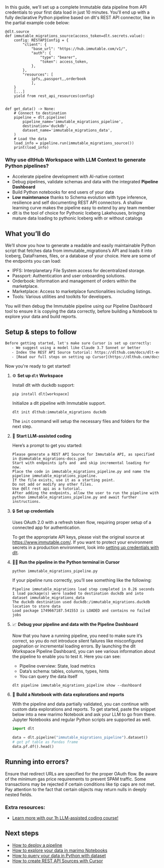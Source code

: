 In this guide, we'll set up a complete Immutable data pipeline from API credentials to your first data load in just 10 minutes. You'll end up with a fully declarative Python pipeline based on dlt's REST API connector, like in the partial example code below:

```python-outcome
@dlt.source
def immutable_migrations_source(access_token=dlt.secrets.value):
    config: RESTAPIConfig = {
        "client": {
            "base_url": "https://hub.immutable.com/v1/",
            "auth": {
                "type": "bearer",
                "token": access_token,
            },
        },
        "resources": [
            ipfs,,passport,,orderbook
            ],
    }
    [...]
    yield from rest_api_resources(config)


def get_data() -> None:
    # Connect to destination
    pipeline = dlt.pipeline(
        pipeline_name='immutable_migrations_pipeline',
        destination='duckdb',
        dataset_name='immutable_migrations_data', 
    )
    # Load the data
    load_info = pipeline.run(immutable_migrations_source())
    print(load_info) 
```

### Why use dltHub Workspace with LLM Context to generate Python pipelines?

- Accelerate pipeline development with AI-native context
- Debug pipelines, validate schemas and data with the integrated **Pipeline Dashboard**
- Build Python notebooks for end users of your data
- **Low maintenance** thanks to Schema evolution with type inference, resilience and self documenting REST API connectors. A shallow learning curve makes the pipeline easy to extend by any team member
- dlt is the tool of choice for Pythonic Iceberg Lakehouses, bringing mature data loading to pythonic Iceberg with or without catalogs

## What you’ll do

We’ll show you how to generate a readable and easily maintainable Python script that fetches data from immutable_migrations’s API and loads it into Iceberg, DataFrames, files, or a database of your choice. Here are some of the endpoints you can load:

- IPFS: Interplanetary File System access for decentralized storage.
- Passport: Authentication and user onboarding solutions.
- Orderbook: Information and management of orders within the marketplace.
- Marketplace: Access to marketplace functionalities including listings.
- Tools: Various utilities and toolkits for developers.

You will then debug the Immutable pipeline using our Pipeline Dashboard tool to ensure it is copying the data correctly, before building a Notebook to explore your data and build reports.

## Setup & steps to follow

```default
Before getting started, let's make sure Cursor is set up correctly:
   - We suggest using a model like Claude 3.7 Sonnet or better
   - Index the REST API Source tutorial: https://dlthub.com/docs/dlt-ecosystem/verified-sources/rest_api/ and add it to context as **@dlt rest api**
   - [Read our full steps on setting up Cursor](https://dlthub.com/docs/dlt-ecosystem/llm-tooling/cursor-restapi#23-configuring-cursor-with-documentation)
```

Now you're ready to get started!

1. ⚙️ **Set up `dlt` Workspace**
    
    Install dlt with duckdb support:
    ```shell
    pip install dlt[workspace]
    ```

    Initialize a dlt pipeline with Immutable support.
    ```shell
    dlt init dlthub:immutable_migrations duckdb
    ```

    The `init` command will setup the necessary files and folders for the next step.
    
2. 🤠 **Start LLM-assisted coding**
    
    Here’s a prompt to get you started:
    
    ```prompt
    Please generate a REST API Source for Immutable API, as specified in @immutable_migrations-docs.yaml 
    Start with endpoints ipfs and  and skip incremental loading for now. 
    Place the code in immutable_migrations_pipeline.py and name the pipeline immutable_migrations_pipeline. 
    If the file exists, use it as a starting point. 
    Do not add or modify any other files. 
    Use @dlt rest api as a tutorial. 
    After adding the endpoints, allow the user to run the pipeline with python immutable_migrations_pipeline.py and await further instructions.
    ```

    
3. 🔒 **Set up credentials** 
    
    Uses OAuth 2.0 with a refresh token flow, requiring proper setup of a connected app for authentication.
    
    To get the appropriate API keys, please visit the original source at https://www.immutable.com/.
    If you want to protect your environment secrets in a production environment, look into [setting up credentials with dlt](https://dlthub.com/docs/walkthroughs/add_credentials).
    
4. 🏃‍♀️ **Run the pipeline in the Python terminal in Cursor**
    
    ```shell
    python immutable_migrations_pipeline.py
    ```
    
    If your pipeline runs correctly, you’ll see something like the following:
    
    ```shell
    Pipeline immutable_migrations load step completed in 0.26 seconds
    1 load package(s) were loaded to destination duckdb and into dataset immutable_migrations_data
    The duckdb destination used duckdb:/immutable_migrations.duckdb location to store data
    Load package 1749667187.541553 is LOADED and contains no failed jobs
    ```
    
5. 📈 **Debug your pipeline and data with the Pipeline Dashboard**

    Now that you have a running pipeline, you need to make sure it’s correct, so you do not introduce silent failures like misconfigured pagination or incremental loading errors. By launching the dlt Workspace Pipeline Dashboard, you can see various information about the pipeline to enable you to test it. Here you can see:
    - Pipeline overview: State, load metrics
    - Data’s schema: tables, columns, types, hints
    - You can query the data itself
    
    ```shell
    dlt pipeline immutable_migrations_pipeline show --dashboard
    ```
    
6. 🐍 **Build a Notebook with data explorations and reports**

    With the pipeline and data partially validated, you can continue with custom data explorations and reports. To get started, paste the snippet below into a new marimo Notebook and ask your LLM to go from there. Jupyter Notebooks and regular Python scripts are supported as well.

    
    ```python
    import dlt

   data = dlt.pipeline("immutable_migrations_pipeline").dataset()
   # get pf table as Pandas frame
   data.pf.df().head()
    ```

## Running into errors?

Ensure that redirect URLs are specified for the proper OAuth flow. Be aware of the minimum gas price requirements to prevent SPAM traffic. Some transactions may be rejected if certain conditions like tip caps are not met. Pay attention to the fact that certain objects may return nulls in deeply nested fields.

### Extra resources:

- [Learn more with our 1h LLM-assisted coding course!](https://www.youtube.com/watch?v=GGid70rnJuM)

## Next steps

- [How to deploy a pipeline](https://dlthub.com/docs/walkthroughs/deploy-a-pipeline)
- [How to explore your data in marimo Notebooks](https://dlthub.com/docs/general-usage/dataset-access/marimo)
- [How to query your data in Python with dataset](https://dlthub.com/docs/general-usage/dataset-access/dataset)
- [How to create REST API Sources with Cursor](https://dlthub.com/docs/dlt-ecosystem/llm-tooling/cursor-restapi)